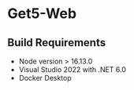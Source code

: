 # Get5-Web

## Build Requirements

- Node version > 16.13.0
- Visual Studio 2022 with .NET 6.0
- Docker Desktop
